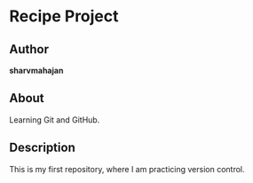 # Recipe Project

## Author  
**sharvmahajan**

## About  
Learning Git and GitHub.

## Description  
This is my first repository, where I am practicing version control.